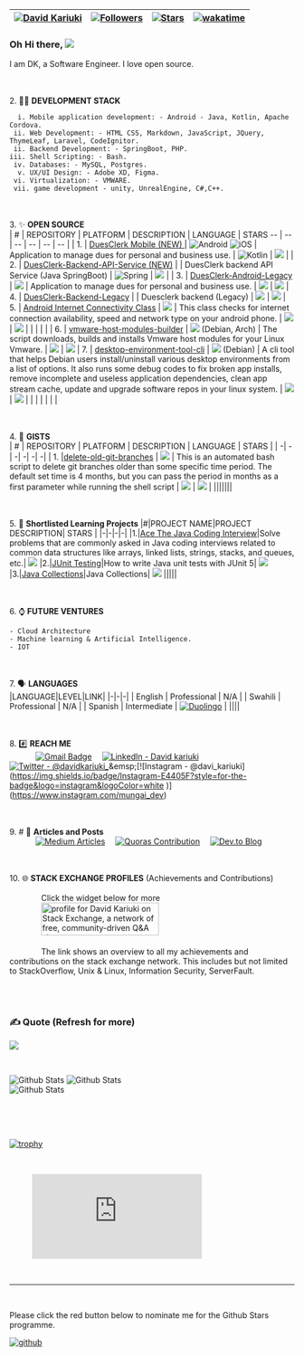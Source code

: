 | [![David Kariuki](https://img.shields.io/badge/DK-DAVID%20KARIUKI-blue)](#) | [![Followers](https://img.shields.io/github/followers/DkariukiM)](#) | [![Stars](https://img.shields.io/github/stars/DkariukiM?label=Profile%20Stars&logo=Profile%20stars&logoColor=b)](#) | [![wakatime](https://wakatime.com/badge/user/b8ede415-6acf-4bd7-af13-5e3ea5742c8a.svg)](https://wakatime.com/@b8ede415-6acf-4bd7-af13-5e3ea5742c8a) |
--| --| --| --|
<!--[![Profile Views](https://komarev.com/ghpvc/?username=DkariukiM&color=red)](#) -->


### Oh Hi there, ![](https://user-images.githubusercontent.com/18350557/176309783-0785949b-9127-417c-8b55-ab5a4333674e.gif) 
I am DK, a Software Engineer. I love open source.

<!--<br><br>1.  🧑 **PERSONA**<br>
 &emsp;&emsp;&emsp;**Physique**&emsp;&emsp;&emsp;: “Don’t forget you are what you eat,” said one person. “Then I should eat a skinny person.” said my sister.<br>
-->

<br><br> 2.  🧑‍💼 **DEVELOPMENT STACK**<br>

      i. Mobile application development: - Android - Java, Kotlin, Apache Cordova.
     ii. Web Development: - HTML CSS, Markdown, JavaScript, JQuery, ThymeLeaf, Laravel, CodeIgnitor.
     ii. Backend Development: - SpringBoot, PHP.
    iii. Shell Scripting: - Bash.
     iv. Databases: - MySQL, Postgres.
      v. UX/UI Design: - Adobe XD, Figma.
     vi. Virtualization: - VMWARE.
     vii. game development - unity, UnrealEngine, C#,C++.
     

<br><br>3.  ✨ **OPEN SOURCE**<br>
| # | REPOSITORY | PLATFORM | DESCRIPTION | LANGUAGE | STARS
-- | -- | -- | -- | -- | -- |
| 1. | [DuesClerk Mobile (NEW) ](https://github.com/liniantt/duesclerk-mobile) | ![Android](https://img.shields.io/badge/Android-3DDC84?style=for-the-badge&logo=android&logoColor=white) ![iOS](https://img.shields.io/badge/iOS-000000?style=for-the-badge&logo=ios&logoColor=white) | Application to manage dues for personal and business use. | ![Kotlin](https://img.shields.io/badge/kotlin-%237F52FF.svg?style=for-the-badge&logo=kotlin&logoColor=white) | ![](https://img.shields.io/github/stars/liniantt/duesclerk-mobile) |
| 2. | [DuesClerk-Backend-API-Service (NEW)](https://github.com/liniantt/duesclerk_backend_api_service) |  | DuesClerk backend API Service (Java SpringBoot) | ![Spring](https://img.shields.io/badge/spring-%236DB33F.svg?style=for-the-badge&logo=spring&logoColor=white) | ![](https://img.shields.io/github/stars/liniantt/duesclerk_backend_api_service) |
| 3. | [DuesClerk-Android-Legacy](https://github.com/liniantt/DuesClerk) | ![](https://img.shields.io/badge/Android-3DDC84?style=for-the-badge&logo=android&logoColor=white) | Application to manage dues for personal and business use. | ![](https://img.shields.io/badge/Java-ED8B00?style=for-the-badge&logo=java&logoColor=white) | ![](https://img.shields.io/github/stars/liniantt/duesClerk-android-legacy)
| 4. | [DuesClerk-Backend-Legacy](https://github.com/liniantt/duesclerk-backend-legacy) |  | Duesclerk backend (Legacy) | ![](https://img.shields.io/badge/PHP-777BB4?style=for-the-badge&logo=php&logoColor=white) | ![](https://img.shields.io/github/stars/liniantt/duesclerk-backend-legacy)
| 5. | [Android Internet Connectivity Class](https://github.com/david-kariuki/AndroidInternetConnectivity) | ![](https://img.shields.io/badge/Android-3DDC84?style=for-the-badge&logo=android&logoColor=white) | This class checks for internet connection availability, speed and network type on your android phone. | ![](https://img.shields.io/badge/Java-ED8B00?style=for-the-badge&logo=java&logoColor=white) | ![](https://img.shields.io/github/stars/david-kariuki/AndroidInternetConnectivity)
|  |  |  |  |
| 6. | [vmware-host-modules-builder](https://github.com/linuxeuphony/vmware-host-modules-builder-cli) | ![](https://img.shields.io/badge/Linux-FCC624?style=for-the-badge&logo=linux&logoColor=black) (Debian, Arch) | The script downloads, builds and installs Vmware host modules for your Linux Vmware. | ![](https://img.shields.io/badge/Bash-black?style=for-the-badge&logo=gnu%20bash&logoColor=white) | ![](https://img.shields.io/github/stars/linuxeuphony/vmware-host-modules-builder-cli)
| 7. | [desktop-environment-tool-cli](https://github.com/linuxeuphony/linux-desktop-environment-tool-cli) | ![](https://img.shields.io/badge/Linux-FCC624?style=for-the-badge&logo=linux&logoColor=black) (Debian) | A cli tool that helps Debian users install/uninstall various desktop environments from a list of options. It also runs some debug codes to fix broken app installs, remove incomplete and useless application dependencies, clean app stream cache, update and upgrade software repos in your linux system.  | ![](https://img.shields.io/badge/Bash-black?style=for-the-badge&logo=gnu%20bash&logoColor=white) | ![](https://img.shields.io/github/stars/linuxeuphony/linux-desktop-environment-tool-cli)
|  | |  |  |  | |


<br><br>4.  📜 **GISTS**<br>
| # | REPOSITORY | PLATFORM | DESCRIPTION | LANGUAGE | STARS |
| -| -| -| -| -| -|
| 1. |[delete-old-git-branches](https://github.com/LinuxEuphony/delete-old-git-branches) | ![](https://img.shields.io/badge/Linux-FCC624?style=for-the-badge&logo=linux&logoColor=black) | This is an automated bash script to delete git branches older than some specific time period. The default set time is 4 months, but you can pass the period in months as a first parameter while running the shell script | ![](https://img.shields.io/badge/Bash-black?style=for-the-badge&logo=gnu%20bash&logoColor=white) | ![](https://img.shields.io/github/stars/linuxeuphony/delete-old-git-branches) |
|||||||
   
   
<br><br>5.  📙 **Shortlisted Learning Projects**
|#|PROJECT NAME|PROJECT DESCRIPTION| STARS |
|-|-|-|-|
|1.|[Ace The Java Coding Interview](https://github.com/david-kariuki/AceTheJavaCodingInterview)|Solve problems that are commonly asked in Java coding interviews related to common data structures like arrays, linked lists, strings, stacks, and queues, etc.| ![](https://img.shields.io/github/stars/david-kariuki/AceTheJavaCodingInterview)
|2.|[JUnit Testing](https://github.com/david-kariuki/JUnitTestingProject)|How to write Java unit tests with JUnit 5| ![](https://img.shields.io/github/stars/david-kariuki/JUnitTestingProject)
|3.|[Java Collections](https://github.com/david-kariuki/JavaCollections)|Java Collections| ![](https://img.shields.io/github/stars/david-kariuki/JavaCollections)
|||||

<br><br>6.  ⌚ **FUTURE VENTURES**<br>
    
    - Cloud Architecture
    - Machine learning & Artificial Intelligence.
    - IOT



<br><br>7.  🗣️ **LANGUAGES**<br>
|LANGUAGE|LEVEL|LINK|
|-|-|-|
| English | Professional | N/A |
| Swahili | Professional | N/A |
| Spanish | Intermediate | [![Duolingo](https://img.shields.io/badge/Duolingo-%234DC730.svg?style=for-the-badge&logo=Duolingo&logoColor=white)](https://www.duolingo.com/profile/davidkariuki) |
||||


<br><br>8. #️⃣ **REACH ME**<br>
&emsp;&emsp;&emsp;
[![Gmail Badge](https://img.shields.io/badge/Gmail-D14836?style=for-the-badge&logo=gmail&logoColor=white)](mailto:mungai.developer@gmail.com) &emsp;[![LinkedIn - David kariuki](https://img.shields.io/badge/LinkedIn-0077B5?style=for-the-badge&logo=linkedin&logoColor=white)](https://www.linkedin.com/in/david-kariuki)&emsp;
[![Twitter - @davidkariuki_](https://img.shields.io/badge/Twitter-1DA1F2?style=for-the-badge&logo=twitter&logoColor=white)](https://twitter.com/davidkariuki_)&emsp;[![Instagram - @davi_kariuki](https://img.shields.io/badge/Instagram-E4405F?style=for-the-badge&logo=instagram&logoColor=white )](https://www.instagram.com/mungai_dev)&emsp;

<br><br>9. #️ 📖 **Articles and Posts**<br>
&emsp;&emsp;&emsp;
[![Medium Articles](https://img.shields.io/badge/Medium-12100E?style=for-the-badge&logo=medium&logoColor=white)](https://medium.com/@mungai.developer) &emsp;[![Quoras Contribution](https://img.shields.io/badge/Quora-%23B92B27.svg?style=for-the-badge&logo=Quora&logoColor=white)](https://www.quora.com/profile/David-Kariuki-7/) &emsp;[![Dev.to Blog](https://img.shields.io/badge/dev.to-0A0A0A?style=for-the-badge&logo=dev.to&logoColor=white)](https://dev.to/mungaidavid)


<br><br>10.  🌐 **STACK EXCHANGE PROFILES** (Achievements and Contributions)<br><br>
&emsp;&emsp;&emsp;&emsp;Click the widget below for more<br>
&emsp;&emsp;&emsp;&emsp;<a href="https://stackexchange.com/users/7822670/david-kariuki?tab=accounts"><img src="https://stackexchange.com/users/flair/7822670.png" width="208" height="58" alt="profile for David Kariuki on Stack Exchange, a network of free, community-driven Q&amp;A sites" title="profile for David Kariuki on Stack Exchange, a network of free, community-driven Q&amp;A sites"></a><br><br>
&emsp;&emsp;&emsp;&emsp;The link shows an overview to all my achievements and contributions on the stack exchange network. This includes but not limited to StackOverflow, Unix & Linux, Information Security, ServerFault. 
    
<br><br> 

### ✍️ Quote (Refresh for more)
![](https://quotes-github-readme.vercel.app/api?type=horizontal&theme=radical)

<br>

<!--
[![My GitHub Stats](https://github-readme-stats.vercel.app/api/?username=DkariukiM&count_private=true&theme=tokyonight&showicons=true)]()
[![My GitHub Language Stats](https://github-readme-stats.vercel.app/api/top-langs/?username=DkariukiM&langs_count=5&theme=tokyonight)]()
-->

![Github Stats](https://github-readme-stats.vercel.app/api?username=DkariukiM&theme=light&hide_border=true&include_all_commits=true&count_private=true)
![Github Stats](https://github-readme-streak-stats.herokuapp.com/?user=DkariukiM&theme=light&hide_border=true&fire=red&sideNums=red)<br/>
![Github Stats](https://github-readme-stats.vercel.app/api/top-langs/?username=DkariukiM&theme=light&hide_border=false&include_all_commits=true&count_private=true&layout=compact&langs_count=15&include_private=true)

<br>

<!--START_SECTION:waka-->

<!--END_SECTION:waka-->

<br>

<!--
<br>
[![GitHub Activity](images/userstats.svg)](https://github.com/cicirello/user-statistician)
-->

<br>

[![trophy](https://github-profile-trophy.vercel.app/?username=DkariukiM&margin-w=8)](https://github.com/ryo-ma/github-profile-trophy)

<br>

<figure><embed src="https://wakatime.com/share/@b8ede415-6acf-4bd7-af13-5e3ea5742c8a/9da959ba-708a-4a90-aa0b-671671495867.svg"></embed></figure>


<br>

***

<br>

Please click the red button below to nominate me for the Github Stars programme. <br>

<a href='https://stars.github.com/nominate/' target="_blank"><img alt='github' src='https://img.shields.io/badge/Nominate_me --> @DkariukiM?style=for-the-badge&logo=github&logoColor=000000&labelColor=ffffff&color=E03A3A'/></a>


<br>

